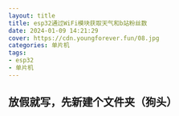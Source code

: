 ```yaml
---
layout: title
title: esp32通过WiFi模块获取天气和b站粉丝数
date: 2024-01-09 14:21:29
cover: https://cdn.youngforever.fun/08.jpg
categories: 单片机
tags:
- esp32
- 单片机
---
```


## 放假就写，先新建个文件夹（狗头）
